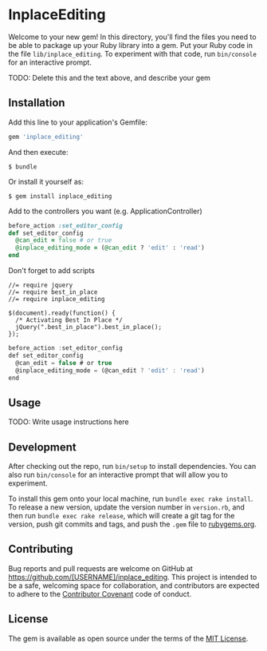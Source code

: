 # InplaceEditing

Welcome to your new gem! In this directory, you'll find the files you need to be able to package up your Ruby library into a gem. Put your Ruby code in the file `lib/inplace_editing`. To experiment with that code, run `bin/console` for an interactive prompt.

TODO: Delete this and the text above, and describe your gem

## Installation

Add this line to your application's Gemfile:

```ruby
gem 'inplace_editing'
```

And then execute:

    $ bundle

Or install it yourself as:

    $ gem install inplace_editing

Add to the controllers you want (e.g. ApplicationController)
```ruby
before_action :set_editor_config
def set_editor_config
  @can_edit = false # or true
  @inplace_editing_mode = (@can_edit ? 'edit' : 'read')
end
```

Don't forget to add scripts

    //= require jquery
    //= require best_in_place
    //= require inplace_editing

    $(document).ready(function() {
      /* Activating Best In Place */
      jQuery(".best_in_place").best_in_place();
    });

```javascript
before_action :set_editor_config
def set_editor_config
  @can_edit = false # or true
  @inplace_editing_mode = (@can_edit ? 'edit' : 'read')
end
```

## Usage

TODO: Write usage instructions here

## Development

After checking out the repo, run `bin/setup` to install dependencies. You can also run `bin/console` for an interactive prompt that will allow you to experiment.

To install this gem onto your local machine, run `bundle exec rake install`. To release a new version, update the version number in `version.rb`, and then run `bundle exec rake release`, which will create a git tag for the version, push git commits and tags, and push the `.gem` file to [rubygems.org](https://rubygems.org).

## Contributing

Bug reports and pull requests are welcome on GitHub at https://github.com/[USERNAME]/inplace_editing. This project is intended to be a safe, welcoming space for collaboration, and contributors are expected to adhere to the [Contributor Covenant](http://contributor-covenant.org) code of conduct.


## License

The gem is available as open source under the terms of the [MIT License](http://opensource.org/licenses/MIT).

